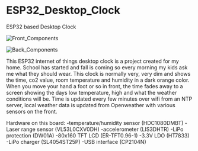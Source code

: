 # ESP32_Desktop_Clock
ESP32 based Desktop Clock

![Front_Components](https://user-images.githubusercontent.com/4991664/137002687-6ac9a98c-8455-4430-a600-dcdc6465f5c8.jpg)

![Back_Components](https://user-images.githubusercontent.com/4991664/137002693-1184a481-bafe-432f-8653-25b9ee9dacc8.jpg)

This ESP32 internet of things desktop clock is a project created for my home. School has started and fall is coming so every morning my kids ask me what they should wear. This clock is normally very, very dim and shows the time, co2 value, room temperature and humidity in a dark orange color. When you move your hand a foot or so in front, the time fades away to a screen showing the days low temperature, high and what the weather conditions will be. Time is updated every few minutes over wifi from an NTP server, local weather data is updated from Openweather with various sensors on the front. 

Hardware on this board:
-temperature/humidity sensor (HDC1080DMBT)
-Laser range sensor (VL53L0CXV0DH)
-accelerometer (LIS3DHTR)
-LiPo protection (DW01A)
-80x160 TFT LCD (ER-TFT0.96-1)
-3.3V LDO (HT7833)
-LiPo charger (SL4054ST25P)
-USB interface (CP2104N)
